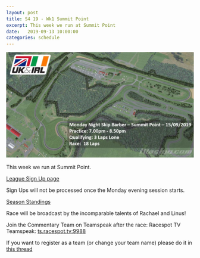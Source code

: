 ```yaml
---
layout: post
title: S4 19 - Wk1 Summit Point
excerpt: This week we run at Summit Point
date:   2019-09-13 10:00:00
categories: schedule
---
```


<img src="/images/tracks/summit-19-09-16.jpg" class="img-fluid mx-auto d-block" alt="Summit Point">

This week we run at Summit Point.

[League Sign Up page](http://members.iracing.com/membersite/member/LeagueView.do?league=386)

Sign Ups will not be processed once the Monday evening session starts.

[Season Standings](https://www.danlisa.com/scoring/season_standings.php?season_id=9860)

Race will be broadcast by the incomparable talents of Rachael and Linus!

Join the Commentary Team on Teamspeak after the race: Racespot TV Teamspeak: [ts.racespot.tv:9988](ts.racespot.tv:9988)

If you want to register as a team (or change your team name) please do it in [this thread](http://members.iracing.com/jforum/posts/list/3234218.page)
